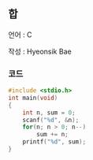 ## 합

언어 : C

작성 : Hyeonsik Bae

### 코드

```c
#include <stdio.h>
int main(void)
{
    int n, sum = 0;
    scanf("%d", &n);
    for(n; n > 0; n--)
        sum += n;
    printf("%d", sum);
}
```
